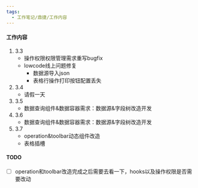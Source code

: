 ```yaml
---
tags:
  - 工作笔记/鼎捷/工作内容
---
```

#### 工作内容
1. 3.3
	- 操作权限权限管理需求重写bugfix
	- lowcode线上问题修复
		- 数据源导入json
		- 表格行操作打印按钮配置丢失
2. 3.4
	- 请假一天
3. 3.5
	- 数据查询组件&数据容器需求：数据源&字段树改造开发
4. 3.6
	- 数据查询组件&数据容器需求：数据源&字段树改造开发
5. 3.7
	- operation&toolbar动态组件改造
	- 表格插槽


#### TODO
- [ ] operation和toolbar改造完成之后需要去看一下，hooks以及操作权限是否需要改动